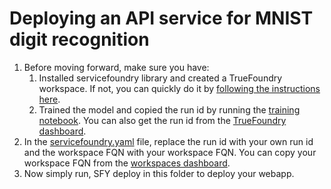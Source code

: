 # Deploying an API service for MNIST digit recognition

1. Before moving forward, make sure you have:
   1. Installed servicefoundry library and created a TrueFoundry workspace. If not, you can quickly do it by [following the instructions here](https://docs.truefoundry.com/documentation/deploy-model/quick-start/install-and-workspace).
   2. Trained the model and copied the run id by running the [training notebook](../train.ipynb). You can also get the run id from the [TrueFoundry dashboard](https://app.truefoundry.com/mlfoundry).
2. In the [servicefoundry.yaml](./servicefoundry.yaml) file, replace the run id with your own run id and the workspace FQN with your workspace FQN. You can copy your workspace FQN from the [workspaces dashboard](https://app.truefoundry.com/workspace).
3. Now simply run, SFY deploy in this folder to deploy your webapp.